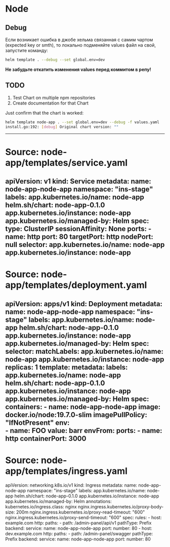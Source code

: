 
# Node

## Debug

Если возникает ошибка в джобе хельма связанная с самим чартом (expected key or smth), то локально подменяйте values файл на свой, запустите команду:
```sh
helm template . --debug --set global.env=dev
```

**Не забудьте откатить изменения values перед коммитом в репу!**

## TODO

1. Test Chart on multiple npm repositories
2. Create documentation for that Chart

Just confirm that the chart is worked:
```sh
helm template node-app . --set global.env=dev --debug -f values.yaml
install.go:192: [debug] Original chart version: ""
```

---
# Source: node-app/templates/service.yaml
apiVersion: v1
kind: Service
metadata:
  name: node-app-node-app
  namespace: "ins-stage"
  labels:
    app.kubernetes.io/name: node-app
    helm.sh/chart: node-app-0.1.0
    app.kubernetes.io/instance: node-app
    app.kubernetes.io/managed-by: Helm
spec:
  type: ClusterIP
  sessionAffinity: None
  ports:
    - name: http
      port: 80
      targetPort: http
      nodePort: null
  selector:
    app.kubernetes.io/name: node-app
    app.kubernetes.io/instance: node-app
---
# Source: node-app/templates/deployment.yaml
apiVersion: apps/v1
kind: Deployment
metadata:
  name: node-app-node-app
  namespace: "ins-stage"
  labels:
    app.kubernetes.io/name: node-app
    helm.sh/chart: node-app-0.1.0
    app.kubernetes.io/instance: node-app
    app.kubernetes.io/managed-by: Helm
spec:
  selector:
    matchLabels:
      app.kubernetes.io/name: node-app
      app.kubernetes.io/instance: node-app
  replicas: 1
  template:
    metadata:
      labels:
        app.kubernetes.io/name: node-app
        helm.sh/chart: node-app-0.1.0
        app.kubernetes.io/instance: node-app
        app.kubernetes.io/managed-by: Helm
    spec:
      containers:
        - name: node-app-node-app
          image: docker.io/node:19.7.0-slim
          imagePullPolicy: "IfNotPresent"
          env:        
          - name: FOO
            value: barr
          envFrom:
          ports:
            - name: http
              containerPort: 3000
---
# Source: node-app/templates/ingress.yaml
apiVersion: networking.k8s.io/v1
kind: Ingress
metadata:
  name: node-app-node-app
  namespace: "ins-stage"
  labels:
    app.kubernetes.io/name: node-app
    helm.sh/chart: node-app-0.1.0
    app.kubernetes.io/instance: node-app
    app.kubernetes.io/managed-by: Helm
  annotations:
    kubernetes.io/ingress.class: nginx
    nginx.ingress.kubernetes.io/proxy-body-size: 200m
    nginx.ingress.kubernetes.io/proxy-read-timeout: "600"
    nginx.ingress.kubernetes.io/proxy-send-timeout: "600"
spec:
  rules:
    - host: example.com
      http:
        paths:
          - path: /admin-panel/api/v1
            pathType: Prefix
            backend:
              service:
                name: node-app-node-app
                port:
                  number: 80
    - host: dev.example.com
      http:
        paths:
          - path: /admin-panel/swagger
            pathType: Prefix
            backend:
              service:
                name: node-app-node-app
                port:
                  number: 80

```
